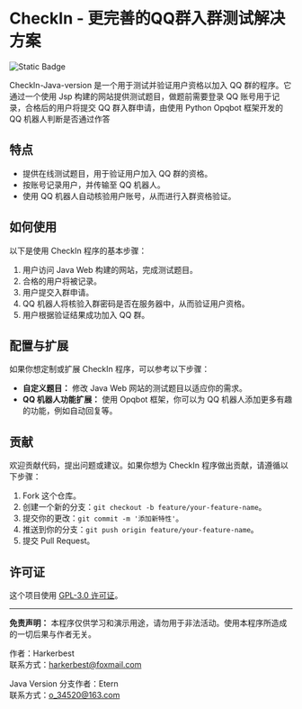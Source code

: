 # CheckIn - 更完善的QQ群入群测试解决方案
![Static Badge](https://img.shields.io/badge/Language-Java_Web-red)


CheckIn-Java-version 是一个用于测试并验证用户资格以加入 QQ 群的程序。它通过一个使用 Jsp 构建的网站提供测试题目，做题前需要登录 QQ 账号用于记录，合格后的用户将提交 QQ 群入群申请，由使用 Python Opqbot 框架开发的 QQ 机器人判断是否通过作答

## 特点

- 提供在线测试题目，用于验证用户加入 QQ 群的资格。
- 按账号记录用户，并传输至 QQ 机器人。
- 使用 QQ 机器人自动核验用户账号，从而进行入群资格验证。

## 如何使用

以下是使用 CheckIn 程序的基本步骤：

1. 用户访问 Java Web 构建的网站，完成测试题目。
2. 合格的用户将被记录。
3. 用户提交入群申请。
4. QQ 机器人将核验入群密码是否在服务器中，从而验证用户资格。
5. 用户根据验证结果成功加入 QQ 群。

## 配置与扩展

如果你想定制或扩展 CheckIn 程序，可以参考以下步骤：

- **自定义题目：** 修改 Java Web 网站的测试题目以适应你的需求。
- **QQ 机器人功能扩展：** 使用 Opqbot 框架，你可以为 QQ 机器人添加更多有趣的功能，例如自动回复等。

## 贡献

欢迎贡献代码，提出问题或建议。如果你想为 CheckIn 程序做出贡献，请遵循以下步骤：

1. Fork 这个仓库。
2. 创建一个新的分支：`git checkout -b feature/your-feature-name`。
3. 提交你的更改：`git commit -m '添加新特性'`。
4. 推送到你的分支：`git push origin feature/your-feature-name`。
5. 提交 Pull Request。

## 许可证

这个项目使用 [GPL-3.0 许可证](LICENSE)。

---

**免责声明：** 本程序仅供学习和演示用途，请勿用于非法活动。使用本程序所造成的一切后果与作者无关。

作者：Harkerbest\
联系方式：harkerbest@foxmail.com

Java Version 分支作者：Etern\
联系方式：o_34520@163.com
